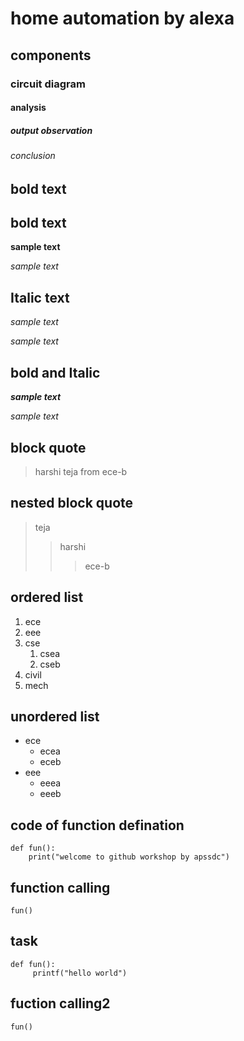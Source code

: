 # home automation by alexa
## components
### circuit diagram 
#### analysis
##### output observation
###### conclusion
## bold text
## bold text
**sample text**

_sample text_
## Italic text
*sample text*

_sample text_
## bold and Italic
**_sample text_**

_*sample text*_
## block quote
> harshi teja from ece-b

## nested block quote
> teja
>> harshi
>>> ece-b

## ordered list
1. ece
2. eee
3. cse
   1. csea
   2. cseb
4. civil
5. mech

## unordered list
- ece
    * ecea
    * eceb
 - eee
     + eeea
     + eeeb

## code of function defination
```
def fun():
    print("welcome to github workshop by apssdc")
```
## function calling
`
fun()
`
## task 
```
def fun():
     printf("hello world")
```
## fuction calling2
`
fun()
`

